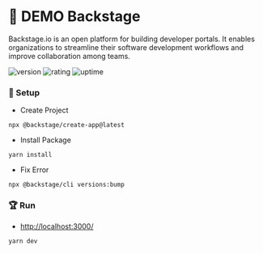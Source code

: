 # 🎉 DEMO Backstage

Backstage.io is an open platform for building developer portals. It enables organizations to streamline their software development workflows and improve collaboration among teams.

![version](https://img.shields.io/badge/version-1.0-blue)
![rating](https://img.shields.io/badge/rating-★★★★★-yellow)
![uptime](https://img.shields.io/badge/uptime-100%25-brightgreen)

### 🚀 Setup

- Create Project

```shell
npx @backstage/create-app@latest
```

- Install Package

```shell
yarn install
```

- Fix Error

```shell
npx @backstage/cli versions:bump
```

### 🏆 Run

- [http://localhost:3000/](http://localhost:3000/)

```shell
yarn dev
```
